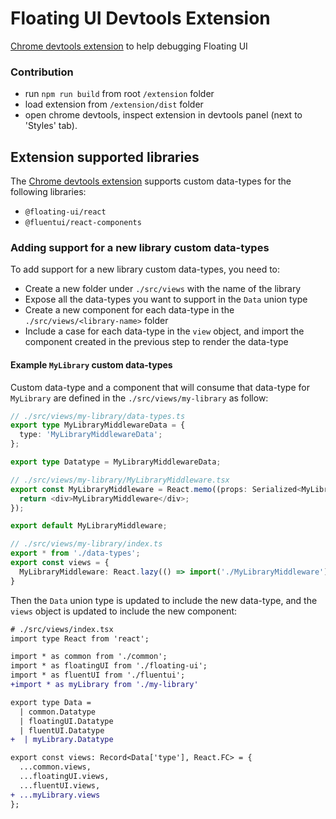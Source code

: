 # Floating UI Devtools Extension

[Chrome devtools extension](https://chromewebstore.google.com/detail/floating-ui-devtools/ninlhpbnkjidaokbmgebblaehpokdmgb?hl=en)
to help debugging Floating UI

<!-- Available on [Chrome web store](). -->

### Contribution

- run `npm run build` from root `/extension` folder
- load extension from `/extension/dist` folder
- open chrome devtools, inspect extension in devtools panel (next to 'Styles'
  tab).

## Extension supported libraries

The
[Chrome devtools extension](https://chromewebstore.google.com/detail/floating-ui-devtools/ninlhpbnkjidaokbmgebblaehpokdmgb?hl=en)
supports custom data-types for the following libraries:

- `@floating-ui/react`
- `@fluentui/react-components`

### Adding support for a new library custom data-types

To add support for a new library custom data-types, you need to:

- Create a new folder under `./src/views` with the name of the library
- Expose all the data-types you want to support in the `Data` union type
- Create a new component for each data-type in the `./src/views/<library-name>`
  folder
- Include a case for each data-type in the `view` object, and import the
  component created in the previous step to render the data-type

#### Example `MyLibrary` custom data-types

Custom data-type and a component that will consume that data-type for
`MyLibrary` are defined in the `./src/views/my-library` as follow:

```ts
// ./src/views/my-library/data-types.ts
export type MyLibraryMiddlewareData = {
  type: 'MyLibraryMiddlewareData';
};

export type Datatype = MyLibraryMiddlewareData;

// ./src/views/my-library/MyLibraryMiddleware.tsx
export const MyLibraryMiddleware = React.memo((props: Serialized<MyLibraryMiddlewareData>) => {
  return <div>MyLibraryMiddleware</div>;
});

export default MyLibraryMiddleware;

// ./src/views/my-library/index.ts
export * from './data-types';
export const views = {
  MyLibraryMiddleware: React.lazy(() => import('./MyLibraryMiddleware')),
}
```

Then the `Data` union type is updated to include the new data-type, and the
`views` object is updated to include the new component:

```diff
# ./src/views/index.tsx
import type React from 'react';

import * as common from './common';
import * as floatingUI from './floating-ui';
import * as fluentUI from './fluentui';
+import * as myLibrary from './my-library'

export type Data =
  | common.Datatype
  | floatingUI.Datatype
  | fluentUI.Datatype
+  | myLibrary.Datatype

export const views: Record<Data['type'], React.FC> = {
  ...common.views,
  ...floatingUI.views,
  ...fluentUI.views,
+ ...myLibrary.views
};
```

